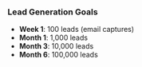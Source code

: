 ### Lead Generation Goals
- **Week 1**: 100 leads (email captures)
- **Month 1**: 1,000 leads
- **Month 3**: 10,000 leads
- **Month 6**: 100,000 leads
